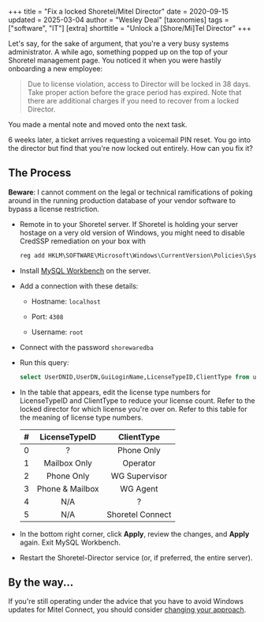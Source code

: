 +++
title = "Fix a locked Shoretel/Mitel Director"
date = 2020-09-15
updated = 2025-03-04
author = "Wesley Deal"
[taxonomies]
tags = ["software", "IT"]
[extra]
shorttitle = "Unlock a [Shore/Mi]Tel Director"
+++

Let's say, for the sake of argument, that you're a very busy systems administrator. A while ago, something popped up on the top of your Shoretel management page. You noticed it when you were hastily onboarding a new employee:

>Due to license violation, access to Director will be locked in 38 days. Take proper action before the grace period has expired. Note that there are additional charges if you need to recover from a locked Director.

You made a mental note and moved onto the next task.

6 weeks later, a ticket arrives requesting a voicemail PIN reset. You go into the director but find that you're now locked out entirely. How can you fix it?

## The Process

**Beware**: I cannot comment on the legal or technical ramifications of poking around in the running production database of your vendor software to bypass a license restriction.


 - Remote in to your Shoretel server. If Shoretel is holding your server hostage on a very old version of Windows, you might need to disable CredSSP remediation on your box with
    ```cmd
    reg add HKLM\SOFTWARE\Microsoft\Windows\CurrentVersion\Policies\System\CredSSP\Parameters /v AllowEncryptionOracle /t REG_DWORD /d 2
    ```

 - Install [MySQL Workbench](https://dev.mysql.com/downloads/workbench/) on the server.

 - Add a connection with these details:

   - Hostname: `localhost`

   - Port: `4308`

   - Username: `root`

 - Connect with the password `shorewaredba`

 - Run this query:  
   ```sql
   select UserDNID,UserDN,GuiLoginName,LicenseTypeID,ClientType from users order by licensetypeID
   ```

 - In the table that appears, edit the license type  numbers for LicenseTypeID and ClientType to reduce your license count. Refer to the locked director for which license you're over on. Refer to this table for the meaning of license type numbers.

   | # | LicenseTypeID   | ClientType       |
   |:-:|:---------------:|:----------------:|
   | 0 | ?               | Phone Only       |
   | 1 | Mailbox Only    | Operator         |
   | 2 | Phone Only      | WG Supervisor    |
   | 3 | Phone & Mailbox | WG Agent         |
   | 4 | N/A             | ?                |
   | 5 | N/A             | Shoretel Connect |

 - In the bottom right corner, click **Apply**, review the changes, and **Apply** again. Exit MySQL Workbench.

 - Restart the Shoretel-Director service (or, if preferred, the entire server).
 
 ## By the way...
 
 If you're still operating under the advice that you have to avoid Windows updates for Mitel Connect, you should consider [changing your approach](https://www.shoretelforums.com/forum/shoretel-tech/installers/80664-windows-updates).